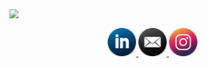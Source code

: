 <img src="https://capsule-render.vercel.app/api?type=wavingcolor=D9BED1&height=300&section=header&text=Hi%20there!&fontSize=70&fontAlignY=40&desc=welcome%20to%20silvia's%20github%20pages&descSize=20&descAlignY=55" />

<p align="center">
  <a href="https://www.linkedin.com/in/silvia-lin-9199a226b/">
    <img height="50" src="icon-images/icon-linkedin.png"/>
  </a>
  <a href="mailto:silvialin0810@gmail.com">
    <img height="50" src="icon-images/icon-mail.png"/>
  </a>
  <a href="https://instagram.com/silviaiaiaiaia">
    <img height="50" src="icon-images/icon-instagram.png"/>
  </a>
</p>

<!--
**silviaiaia/silviaiaia** is a ✨ _special_ ✨ repository because its `README.md` (this file) appears on your GitHub profile.

